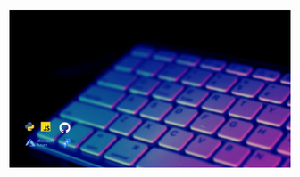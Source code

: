 ![](https://github.com/cryptDecoder/cryptDecoder/blob/main/HEY,%20I'M%20PRUTHVI%20(1).gif?raw=true)

